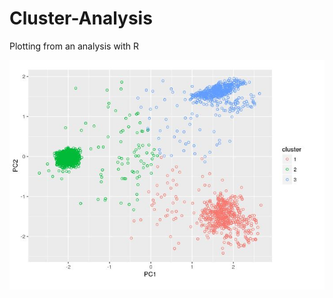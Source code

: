 # Cluster-Analysis
Plotting from an analysis with R 

![SamplePlot](https://github.com/Kevogich/Cluster-Analysis/blob/master/images/11Capture.JPG)
